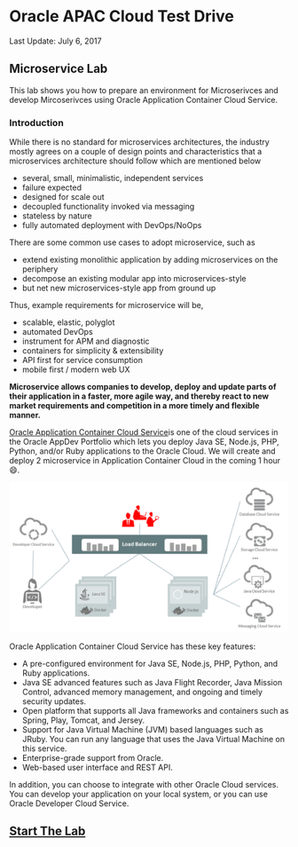 # Oracle APAC Cloud Test Drive

Last Update: July 6, 2017

## Microservice Lab

This lab shows you how to prepare an environment for Microserivces and develop Mircoserivces using Oracle Application Container Cloud Service.

### Introduction

While there is no standard for microservices architectures, the industry mostly agrees on a couple of design points and characteristics that a microservices architecture should follow which are mentioned below

- several, small, minimalistic, independent services
- failure expected
- designed for scale out
- decoupled functionality invoked via messaging
- stateless by nature
- fully automated deployment with DevOps/NoOps

There are some common use cases to adopt microservice, such as

- extend existing monolithic application by adding microservices on the periphery
- decompose an existing modular app into microservices-style
- but net new microservices-style app from ground up

Thus, example requirements for microservice will be,

- scalable, elastic, polyglot
- automated DevOps
- instrument for APM and diagnostic
- containers for simplicity & extensibility
- API first for service consumption
- mobile first / modern web UX  

**Microservice allows companies to develop, deploy and update parts of their application in a faster, more agile way, and thereby react to new market requirements and competition in a more timely and flexible manner.**

[Oracle Application Container Cloud Service](https://cloud.oracle.com/en_US/application-container-cloud)is one of the cloud services in the Oracle AppDev Portfolio which lets you deploy Java SE, Node.js, PHP, Python, and/or Ruby applications to the Oracle Cloud. We will create and deploy 2 microservice in Application Container Cloud in the coming 1 hour :smile:.  

![](images/000.architecture.png)

Oracle Application Container Cloud Service has these key features:

- A pre-configured environment for Java SE, Node.js, PHP, Python, and Ruby applications.
- Java SE advanced features such as Java Flight Recorder, Java Mission Control, advanced memory management, and ongoing and timely security updates.
- Open platform that supports all Java frameworks and containers such as Spring, Play, Tomcat, and Jersey.
- Support for Java Virtual Machine (JVM) based languages such as JRuby. You can run any language that uses the Java Virtual Machine on this service.
- Enterprise-grade support from Oracle.
- Web-based user interface and REST API.

In addition, you can choose to integrate with other Oracle Cloud services. You can develop your application on your local system, or you can use Oracle Developer Cloud Service.

## [Start The Lab](MicroservicesLab.md)
